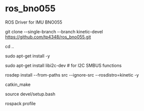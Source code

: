 # ros_bno055
ROS Driver for IMU BNO055

  git clone --single-branch --branch kinetic-devel https://github.com/tp4348/ros_bno055.git

  cd .. 

  sudo apt-get install -y
  
  sudo apt-get install libi2c-dev # for I2C SMBUS functions

  rosdep install --from-paths src --ignore-src --rosdistro=kinetic -y

  catkin_make

  source devel/setup.bash

  rospack profile
